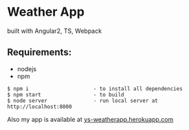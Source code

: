 # Weather App
built with Angular2, TS, Webpack

## Requirements:
- nodejs
- npm

```
$ npm i                     - to install all dependencies
$ npm start                 - to build
$ node server               - run local server at http://localhost:8000
```

Also my app is available at [ys-weatherapp.herokuapp.com](https://ys-weatherapp.herokuapp.com/)
